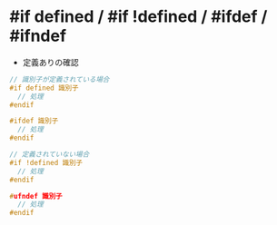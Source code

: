 # #if defined / #if !defined / #ifdef / #ifndef
- 定義ありの確認

```c
// 識別子が定義されている場合
#if defined 識別子
  // 処理
#endif

#ifdef 識別子
  // 処理
#endif

// 定義されていない場合
#if !defined 識別子
  // 処理
#endif

#ufndef 識別子
  // 処理
#endif
```
